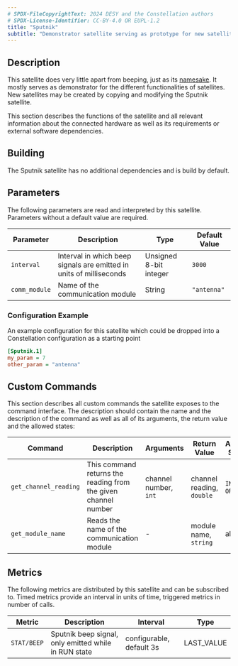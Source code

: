 ```yaml
---
# SPDX-FileCopyrightText: 2024 DESY and the Constellation authors
# SPDX-License-Identifier: CC-BY-4.0 OR EUPL-1.2
title: "Sputnik"
subtitle: "Demonstrator satellite serving as prototype for new satellites"
---
```


## Description

This satellite does very little apart from beeping, just as its [namesake](https://en.wikipedia.org/wiki/Sputnik_1). It mostly serves as demonstrator for the different functionalities of satellites. New satellites may be created by copying and modifying the Sputnik satellite.

This section describes the functions of the satellite and all relevant information about the connected hardware as well as its requirements or external software dependencies.

## Building

The Sputnik satellite has no additional dependencies and is build by default.

## Parameters

The following parameters are read and interpreted by this satellite. Parameters without a default value are required.

| Parameter     | Description | Type | Default Value |
|---------------|-------------|------|---------------|
| `interval`    | Interval in which beep signals are emitted in units of milliseconds | Unsigned 8-bit integer | `3000` |
| `comm_module` | Name of the communication module | String | `"antenna"` |

### Configuration Example

An example configuration for this satellite which could be dropped into a Constellation configuration as a starting point

```ini
[Sputnik.1]
my_param = 7
other_param = "antenna"
```

## Custom Commands

This section describes all custom commands the satellite exposes to the command interface. The description should contain the name and the description of the
command as well as all of its arguments, the return value and the allowed states:


| Command | Description | Arguments | Return Value | Allowed States |
|---------|-------------|-----------|--------------|----------------|
| `get_channel_reading` | This command returns the reading from the given channel number | channel number, `int` | channel reading, `double` | `INIT`, `ORBIT` |
| `get_module_name` | Reads the name of the communication module | - | module name, `string` | all |


## Metrics

The following metrics are distributed by this satellite and can be subscribed to. Timed metrics provide an interval in units of time, triggered metrics in number of calls.

| Metric      | Description | Interval | Type |
|-------------|-------------|----------|------|
| `STAT/BEEP` | Sputnik beep signal, only emitted while in RUN state | configurable, default 3s | LAST_VALUE |
